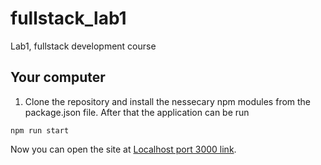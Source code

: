 # fullstack_lab1
Lab1, fullstack development course

## Your computer
1. Clone the repository and install the nessecary npm modules from the package.json file.
After that the application can be run 
```
npm run start
```
Now you can open the site at [Localhost port 3000 link](http://localhost:3000/).
